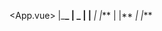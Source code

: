 <App.vue>
|\_**\_<AppHeader>
| \_<AppMenu>
|
|**_<AppJumboForm>
|
|_\*\*<AppSections>
|
|\*\*_<AppSubscriber>
|
|_\*\*<AppFooter>
